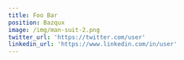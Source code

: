 ```yaml
---
title: Foo Bar
position: Bazqux
image: /img/man-suit-2.png
twitter_url: 'https://twitter.com/user'
linkedin_url: 'https://www.linkedin.com/in/user'
---
```



